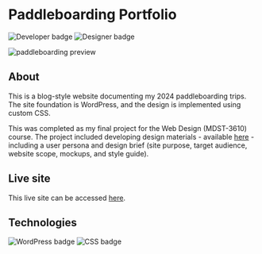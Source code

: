 # Paddleboarding Portfolio
<picture>
  <img alt="Developer badge" src="https://img.shields.io/badge/Developer-Mich--L5-6EBCCF?logo=github&logoColor=white">
</picture>
<picture>
  <img alt="Designer badge" src="https://img.shields.io/badge/Designer-Mich--L5-EBE5D9?logo=github&logoColor=white">
</picture>

![paddleboarding preview](https://github.com/user-attachments/assets/dfdddb27-5762-46ca-bbc5-daf784d8d479)


## About
This is a blog-style website documenting my 2024 paddleboarding trips. The site foundation is WordPress, and the design is implemented using custom CSS.

This was completed as my final project for the Web Design (MDST-3610) course. The project included developing design materials - available [here](https://drive.google.com/drive/folders/1Ag7Y8JcVuStM3l5Sf4rex3FMzwlzGmAg) - including a user persona and design brief (site purpose, target audience, website scope, mockups, and style guide).

## Live site
This live site can be accessed [here](https://darkgreen-fly-313556.hostingersite.com/).

## Technologies
<picture>
  <img alt="WordPress badge" src="https://img.shields.io/badge/WordPress-1A7686">
</picture>
<picture>
  <img alt="CSS badge" src="https://img.shields.io/badge/CSS-1A7686">
</picture>

